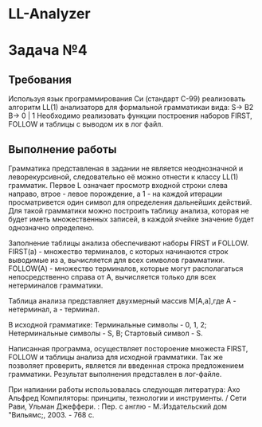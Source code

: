 # LL-Analyzer
# Задача №4
## Требования
Используя язык программирования Си (стандарт С-99) реализовать алгоритм LL(1) анализаторв для формальной грамматикаи вида: 
S-> B2
B-> 0 | 1
Необходимо реализовать функции построения наборов FIRST, FOLLOW  и таблицы с выводом их в лог файл.
## Выполнение работы
Грамматика представленая в задании не является неоднозначной и леворекурсивной, следовательно её можно отнести к классу LL(1) грамматик. Первое L означает просмотр входной строки слева направо, втрое - левое порождение, а 1 - на каждой итерации просматривется один символ для определения дальнейших действий. Для такой грамматики можно построить таблицу анализа, которая не будет иметь множественных записей, в каждой ячейке значение будет однозначно определено.

Заполнение таблицы анализа обеспечивают наборы FIRST и FOLLOW. FIRST(a) - множество терминалов, с которых начинаются строк выводимые из а, вычисляется для всех символов грамматики. FOLLOW(А) - множество терминалов, которые могут располагаться непосредственно справа от А, вычисляется только для всех нетерминалов грамматики.

Таблица анализа представляет двухмерный массив M[A,a],где А - нетерминал, а - терминал.

В исходной грамматике:
Терминальные символы - 0, 1, 2;
Нетерминальные символы - S, B;
Стартовый символ - S.

Написанная программа, осуществляет постороение множеста FIRST, FOLLOW и таблицы анализа для исходной грамматики. Так же позволяет проверить, является ли введенная строка предложением грамматики. Результат выполнения представлен в лог-файле.

При напиании работы использовалась следующая литература:
Ахо Альфред  Компиляторы: принципы, технологии и инструменты. / Сети Рави, Ульман Джеффери. : Пер. с англю - М.:Издательский дом "Вильямс;, 2003. - 768 с.

